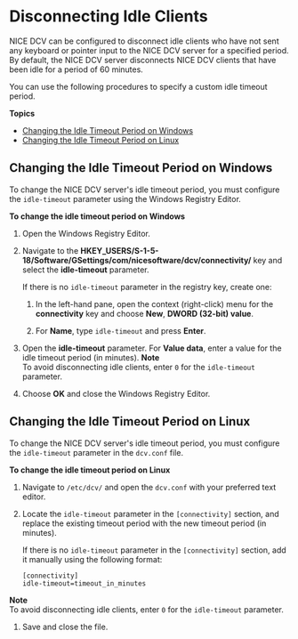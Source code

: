 # Disconnecting Idle Clients<a name="manage-disconnect"></a>

NICE DCV can be configured to disconnect idle clients who have not sent any keyboard or pointer input to the NICE DCV server for a specified period\. By default, the NICE DCV server disconnects NICE DCV clients that have been idle for a period of 60 minutes\.

You can use the following procedures to specify a custom idle timeout period\.

**Topics**
+ [Changing the Idle Timeout Period on Windows](#manage-disconnect-windows)
+ [Changing the Idle Timeout Period on Linux](#manage-disconnect-linux)

## Changing the Idle Timeout Period on Windows<a name="manage-disconnect-windows"></a>

To change the NICE DCV server's idle timeout period, you must configure the `idle-timeout` parameter using the Windows Registry Editor\.

**To change the idle timeout period on Windows**

1. Open the Windows Registry Editor\.

1. Navigate to the **HKEY\_USERS/S\-1\-5\-18/Software/GSettings/com/nicesoftware/dcv/connectivity/** key and select the **idle\-timeout** parameter\.

   If there is no `idle-timeout` parameter in the registry key, create one:

   1. In the left\-hand pane, open the context \(right\-click\) menu for the **connectivity** key and choose **New**, **DWORD \(32\-bit\) value**\.

   1. For **Name**, type `idle-timeout` and press **Enter**\.

1. Open the **idle\-timeout** parameter\. For **Value data**, enter a value for the idle timeout period \(in minutes\)\.
**Note**  
To avoid disconnecting idle clients, enter `0` for the `idle-timeout` parameter\.

1. Choose **OK** and close the Windows Registry Editor\.

## Changing the Idle Timeout Period on Linux<a name="manage-disconnect-linux"></a>

To change the NICE DCV server's idle timeout period, you must configure the `idle-timeout` parameter in the `dcv.conf` file\.

**To change the idle timeout period on Linux**

1. Navigate to `/etc/dcv/` and open the `dcv.conf` with your preferred text editor\.

1. Locate the `idle-timeout` parameter in the `[connectivity]` section, and replace the existing timeout period with the new timeout period \(in minutes\)\.

   If there is no `idle-timeout` parameter in the `[connectivity]` section, add it manually using the following format:

   ```
   [connectivity]
   idle-timeout=timeout_in_minutes
   ```
**Note**  
To avoid disconnecting idle clients, enter `0` for the `idle-timeout` parameter\.

1. Save and close the file\.